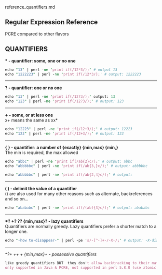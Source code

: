 reference_quantifiers.md

Regular Expression Reference
---
PCRE compared to other flavors

QUANTIFIERS
---

**\*	- quantifier: some, one or no one**</br>
```perl
echo "13" | perl -ne 'print if(/12*3/);' # output 13
echo "1222223" | perl -ne 'print if(/12*3/);' # output: 1222223
```

---

**?	- quantifier: one or no one**<br/>
```perl
echo "13" | perl -ne 'print if(/12?3/);' output: 13
echo "123" | perl -ne 'print if(/12?3/);' # output: 123
```

---

**+	- some, or at less one**<br/>
x+ means the same as xx*
```perl
echo "12223" | perl -ne 'print if(/12+3/);' # output: 12223
echo "123" | perl -ne 'print if(/12+3/);' # output: 123
```

---

**{ }	- quantifier: a number of	{exactly} {min,max} {min,}**<br/> 
The min is required, the max allowed
```perl
echo "abbc" | perl -ne 'print if(/ab{2}c/);' # output: abbc
echo "abbbbbc" | perl -ne 'print if(/ab{3,}c/);' # output: abbbbbc
```
```perl
echo "abbbbbc" | perl -ne 'print if(/ab{2,4}c/);' # output:
```

---

**( ) -	delimit the value of a quantifier**<br/>
() are also used for many other reasons such as alternate, backreferences and so on...
```perl
echo "abababc" | perl -ne 'print if(/(ab){3}c/);' # output: abababc
```

---

**\*? +? ?? {min,max}? - lazy quantifiers**<br/>
Quantifiers are normally greedy. Lazy quantifiers prefer a shorter match to a longer one.
```perl
echo "-how to-disappear-" | perl -pe 's/-[^-]+-/-X-/;' # output: -X-disappear-
```

---

**?+ ++ *+ {min,max}+ - possessive quantifiers**<br/>
```perl
like greedy quantifiers BUT  they don't allow backtracking to their match (increase speed)<br/>
only supported in Java & PCRE, not supported in perl 5.8.0 (use atomic grouping instead)
```


